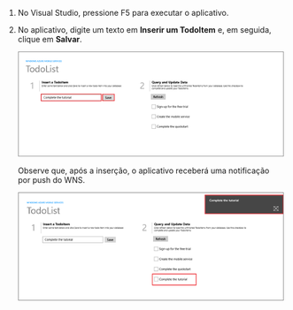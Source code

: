 ﻿
1. No Visual Studio, pressione F5 para executar o aplicativo.

2. No aplicativo, digite um texto em **Inserir um TodoItem** e, em seguida, clique em **Salvar**.

   	![](./media/mobile-services-windows-store-test-push/mobile-quickstart-push1.png)

   	Observe que, após a inserção, o aplicativo receberá uma notificação por push do WNS.

   	![](./media/mobile-services-windows-store-test-push/mobile-quickstart-push2.png)
<!--HONumber=42-->
